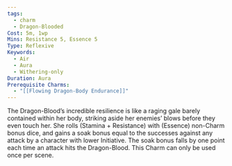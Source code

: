 ```yaml
---
tags:
  - charm
  - Dragon-Blooded
Cost: 5m, 1wp
Mins: Resistance 5, Essence 5
Type: Reflexive
Keywords:
  - Air
  - Aura
  - Withering-only
Duration: Aura
Prerequisite Charms:
  - "[[Flowing Dragon-Body Endurance]]"
---
```

The Dragon-Blood’s incredible resilience is like a raging gale barely contained within her body, striking aside her enemies’ blows before they even touch her. She rolls (Stamina + Resistance) with (Essence) non-Charm bonus dice, and gains a soak bonus equal to the successes against any attack by a character with lower Initiative. The soak bonus falls by one point each time an attack hits the Dragon-Blood. This Charm can only be used once per scene. 